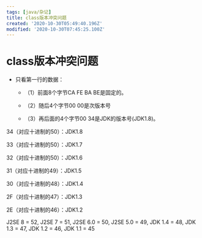 ```yaml
---
tags: [java/杂记]
title: class版本冲突问题
created: '2020-10-30T05:49:40.196Z'
modified: '2020-10-30T07:45:25.100Z'
---
```


# class版本冲突问题



- 只看第一行的数据：

  - （1）前面8个字节CA FE BA BE是固定的。

  - （2）随后4个字节00 00是次版本号

  - （3）再后面的4个字节00 34是JDK的版本号(JDK1.8)。

34（对应十进制的50）：JDK1.8

33（对应十进制的50）：JDK1.7

32（对应十进制的50）：JDK1.6

31（对应十进制的49）：JDK1.5

30（对应十进制的48）：JDK1.4

2F（对应十进制的47）：JDK1.3

2E（对应十进制的46）：JDK1.2

J2SE 8 = 52,
J2SE 7 = 51,
J2SE 6.0 = 50,
J2SE 5.0 = 49,
JDK 1.4 = 48,
JDK 1.3 = 47,
JDK 1.2 = 46,
JDK 1.1 = 45
